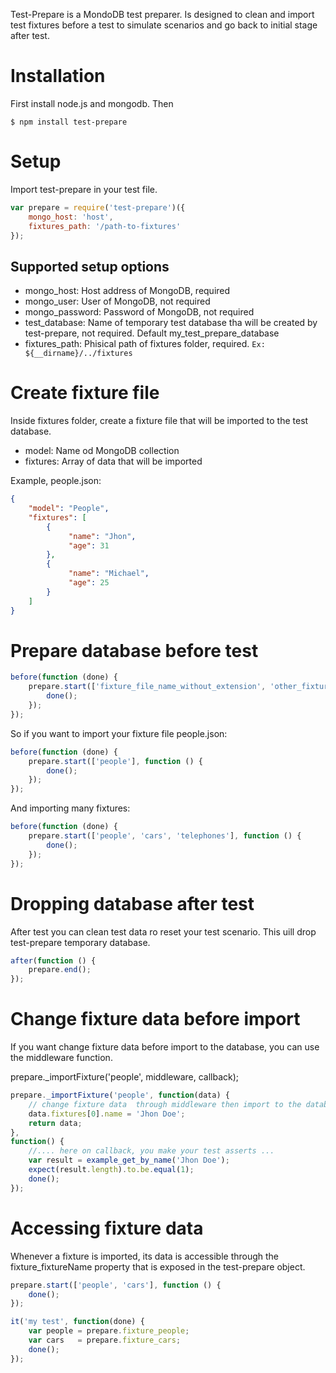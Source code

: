 Test-Prepare is a MondoDB test preparer. Is designed to clean and import test fixtures before a test to simulate scenarios and go back to initial stage after test.

# Installation

First install node.js and mongodb. Then

```shell
$ npm install test-prepare
```

# Setup

Import test-prepare in your test file.

```javascript
var prepare = require('test-prepare')({
    mongo_host: 'host',
    fixtures_path: '/path-to-fixtures'
});
```

## Supported setup options

- mongo_host: Host address of MongoDB, required
- mongo_user: User of MongoDB, not required
- mongo_password: Password of MongoDB, not required
- test_database: Name of temporary test database tha will be created by test-prepare, not required. Default my_test_prepare_database
- fixtures_path: Phisical path of fixtures folder, required. `Ex: ${__dirname}/../fixtures`


# Create fixture file 

Inside fixtures folder, create a fixture file that will be imported to the test database.

- model: Name od MongoDB collection
- fixtures: Array of data that will be imported

Example, people.json:

```json
{
    "model": "People",
    "fixtures": [
        {
             "name": "Jhon",
             "age": 31
        },
        {
             "name": "Michael",
             "age": 25
        }
    ]
}
```
# Prepare database before test

```javascript
before(function (done) {
    prepare.start(['fixture_file_name_without_extension', 'other_fixture_file_name_without_extension', '...'], function () {
        done();
    });
});
```

So if you want to import your fixture file people.json:

```javascript
before(function (done) {
    prepare.start(['people'], function () {
        done();
    });
});
```

And importing many fixtures:

```javascript
before(function (done) {
    prepare.start(['people', 'cars', 'telephones'], function () {
        done();
    });
});
```

# Dropping database after test

After test you can clean test data ro reset your test scenario. This uill drop test-prepare temporary database.

```javascript
after(function () {
    prepare.end();
});
```

# Change fixture data before import

If you want change fixture data before import to the database, you can use the middleware function.

prepare._importFixture('people', middleware, callback);

```javascript
prepare._importFixture('people', function(data) {
    // change fixture data  through middleware then import to the database.
    data.fixtures[0].name = 'Jhon Doe';
    return data;
},
function() {
    //.... here on callback, you make your test asserts ...
    var result = example_get_by_name('Jhon Doe');
    expect(result.length).to.be.equal(1);
    done();
});
```

# Accessing fixture data 

Whenever a fixture is imported, its data is accessible through the fixture_fixtureName property that is exposed in the test-prepare object.

```javascript
prepare.start(['people', 'cars'], function () {
    done();
});

it('my test', function(done) {
    var people = prepare.fixture_people;
    var cars   = prepare.fixture_cars;
    done();
});
```

